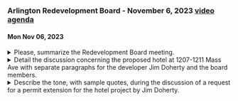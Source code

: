 ### Arlington Redevelopment Board - November 6, 2023  [video](https://www.youtube.com/watch?v=kVAklywVr7c) [agenda](https://arlington.novusagenda.com/agendapublic/MeetingView.aspx?MeetingID=1951&MinutesMeetingID=-1&doctype=Agenda)
#### Mon Nov 06, 2023

<details><summary>Please, summarize the Redevelopment Board meeting.</summary>

> The Arlington Redevelopment Board meeting, chaired by Rachel Zember, was attended by board members Steve Everlock, Eugene Benson, Ken Lau, and Claire Ricker, the director of the Department of Planning and Community Development. The board reviewed and approved the meeting minutes from four previous meetings. They also discussed the withdrawal of the application for docket number 3752, a project by Calix Peak, which was closed without finding. The board then discussed the reopening of public hearing for docket number 3602, a project by James Doherty. Doherty requested a two-year extension for his project, citing difficulties due to the COVID-19 pandemic. The board members asked for more specifics on the project's progress and suggested conditions for the extension. The board also approved the 2024 schedule and discussed new business, including the appointment of a fifth board member. The meeting concluded with the board agreeing to adjourn.
</details><details><summary>Detail the discussion concerning the proposed hotel at 1207-1211 Mass Ave with separate paragraphs for the developer Jim Doherty and the board members.</summary>

> The discussion concerning the proposed hotel at 1207-1211 Mass Ave involved the developer, Jim Doherty, and the board members. 

Jim Doherty, the owner of the property, defended his request for an extension of the special permit for the project. He explained that the hospitality industry was severely impacted by the COVID-19 pandemic, which delayed progress on the project. He stated that he had not yet secured an operator for the hotel and that he would not commit to a restaurant operator until the hotel operator was selected. Doherty also expressed frustration with the lack of progress and communication with the board. He emphasized his commitment to the project and his willingness to work with the board.

The board members, including Ken, Gene, and Steve, expressed varying views on the extension request. Ken was supportive of a two-year extension, but requested a progress report after one year. Gene was uncertain about granting a two-year extension and suggested that the project should comply with all current zoning laws. Steve agreed with Ken's suggestion for a one-year progress report and also suggested that the project should comply with the tree planting bylaw. The chair, Rachel Zember, expressed concern about the lack of progress on the project and the state of the site. She suggested that a two-year extension might be too long.
</details><details><summary>Describe the tone, with sample quotes, during the discussion of a request for a permit extension for the hotel project by Jim Doherty.</summary>

> The tone of the discussion was tense and contentious. The board members expressed frustration and skepticism about the lack of progress on the project. For example, one board member said, "I'm concerned that no progress has been made and that two-year extension is too long and there is too long to go if we offer an extension at all." Another board member expressed disappointment, saying, "It's disappointing to me to see that there has not been progress on this site." Jim Doherty, the project owner, defended his position, stating, "I'm here to discuss it with the board and hopefully we all share the goal of it was a vibrant project back then and I think it still is." He also expressed frustration with the board's demands, saying, "I'm glad, finally, I get to respond. It doesn't sound like anybody wants to hear my response." The discussion ended in a deadlock, with the board unable to reach a consensus on whether to extend the permit.
</details>